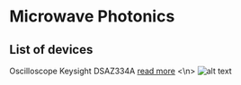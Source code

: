 # Microwave Photonics
## List of devices
Oscilloscope Keysight DSAZ334A [read more](https://www.keysight.com/en/pdx-x202058-pn-DSAZ334A/infiniium-oscilloscope-33-ghz?cc=US&lc=eng)
<\n>
![alt text](https://s7.images.keysight.com/is/image/Keysight/PROD-2391634-01?$ProdMainPreset$)

